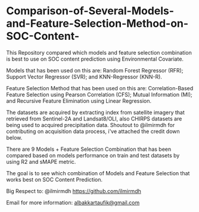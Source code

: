# Comparison-of-Several-Models-and-Feature-Selection-Method-on-SOC-Content-
This Repository compared which models and feature selection combination is best to use on SOC content prediction using Environmental Covariate.

Models that has been used on this are:
Random Forest Regressor (RFR); Support Vector Regressor (SVR); and KNN-Regressor (KNN-R).

Feature Selection Method that has been used on this are:
Correlation-Based Feature Selection using Pearson Correlation (CFS); Mutual Information (MI); and Recursive Feature Elimination using Linear Regression.

The datasets are acquired by extracting index from satellite imagery that retrieved from Sentinel-2A and Landsat8/OLI, also CHIRPS datasets are being used to acquired precipitation data. Shoutout to @ilmirmdh for contributing on acquisition data process, i've attached the credit down below.

There are 9 Models + Feature Selection Combination that has been compared based on models performance on train and test datasets by using R2 and sMAPE metric.

The goal is to see which combination of Models and Feature Selection that works best on SOC Content Prediction.

Big Respect to: 
@ilmirmdh
https://github.com/ilmirmdh

Email for more information:
albakkartaufik@gmail.com
